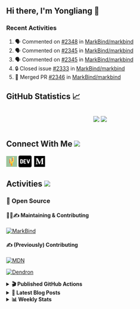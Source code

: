 ## Hi there, I'm Yongliang 👋

### Recent Activities

<!--START_SECTION:activity-->
1. 🗣 Commented on [#2348](https://github.com/MarkBind/markbind/pull/2348#issuecomment-1663838279) in [MarkBind/markbind](https://github.com/MarkBind/markbind)
2. 🗣 Commented on [#2345](https://github.com/MarkBind/markbind/pull/2345#issuecomment-1662265308) in [MarkBind/markbind](https://github.com/MarkBind/markbind)
3. 🗣 Commented on [#2345](https://github.com/MarkBind/markbind/pull/2345#issuecomment-1657174741) in [MarkBind/markbind](https://github.com/MarkBind/markbind)
4. 🔒 Closed issue [#2333](https://github.com/MarkBind/markbind/issues/2333) in [MarkBind/markbind](https://github.com/MarkBind/markbind)
5. 🎉 Merged PR [#2346](https://github.com/MarkBind/markbind/pull/2346) in [MarkBind/markbind](https://github.com/MarkBind/markbind)
<!--END_SECTION:activity-->

## GitHub Statistics :chart_with_upwards_trend:
<div align="center">
<div style="display: flex; align-items: center; justify-content: center;">

[![](https://github-readme-stats-tlylt.vercel.app/api?username=tlylt&show_icons=true&theme=tokyonight&hide_border=true&locale=en)](https://github.com/tlylt)
[![](https://github-readme-streak-stats.herokuapp.com/?user=tlylt&theme=tokyonight&hide_border=true)](https://github.com/tlylt)
</div>
</div>

## Connect With Me <img src="https://media.giphy.com/media/2wh5K5yE3ulp3xgYcG/giphy-downsized.gif" width="30">

<a href="https://www.yongliangliu.com/" target="_blank"><img align="center" src="static/site-icon.png" alt="yongliangliu.com" height="29" width="29" /></a>
<a href="https://dev.to/tlylt" target="_blank"><img align="center" src="static/dev-badge.svg" alt="dev.to/tlylt" height="35" width="35" /></a>
<a href="https://tlylt.medium.com" target="_blank"><img align="center" src="static/medium.png" alt="tlylt.medium.com" height="35" width="35" /></a>

## Activities <img src="https://media.giphy.com/media/WUlplcMpOCEmTGBtBW/giphy.gif" width="30">

### 🔭 Open Source

#### 👷‍♂️✍️ Maintaining & Contributing
[![MarkBind](https://github-readme-stats-tlylt.vercel.app/api/pin/?username=markbind&repo=markbind)](https://github.com/MarkBind/markbind)

#### ✍️ (Previously) Contributing
[![MDN](https://github-readme-stats-tlylt.vercel.app/api/pin/?username=mdn&repo=content)](https://github.com/mdn/content/issues?q=is%3Aopen+involves%3A%40me+sort%3Aupdated-desc)

[![Dendron](https://github-readme-stats-tlylt.vercel.app/api/pin/?username=dendronhq&repo=dendron)](https://github.com/dendronhq/dendron/issues?q=is%3Aopen+involves%3A%40me+sort%3Aupdated-desc)

<details>
<summary> <b>🎬 Published GitHub Actions </b> </summary>

[![install-graphviz](https://github-readme-stats-tlylt.vercel.app/api/pin/?username=tlylt&repo=install-graphviz)](https://github.com/tlylt/install-graphviz)

[![reposense-action](https://github-readme-stats-tlylt.vercel.app/api/pin/?username=tlylt&repo=reposense-action)](https://github.com/tlylt/reposense-action)

[![markbin-action](https://github-readme-stats-tlylt.vercel.app/api/pin/?username=markbind&repo=markbind-action)](https://github.com/MarkBind/markbind-action)

</details>

<details>
<summary> <b>📕 Latest Blog Posts</b> </summary>

<!-- BLOG-POST-LIST:START -->
- [Deploy a ChatGPT API Server in no time](https://www.yongliangliu.com/blog/chatgpt-nextjs-server/)
- [Creating a regex-based Markdown parser in TypeScript](https://www.yongliangliu.com/blog/rmark/)
- [Create VSCode Snippets for Markdown Blog Workflows](https://www.yongliangliu.com/blog/vscode-snippets/)
- [Brag Doc 2023](https://www.yongliangliu.com/blog/brag-doc-2023/)
- [My Journey into Open Source](https://www.yongliangliu.com/blog/my-journey-into-open-source/)
<!-- BLOG-POST-LIST:END -->

</details>

<details>
<summary> <b>📊 Weekly Stats</b> </summary>

<!--START_SECTION:waka-->
![Code Time](http://img.shields.io/badge/Code%20Time-1%2C098%20hrs%204%20mins-blue)

**🐱 My GitHub Data** 

> 📦 641.0 kB Used in GitHub's Storage 
 > 
> 🏆 1,340 Contributions in the Year 2023
 > 
> 🚫 Not Opted to Hire
 > 
> 📜 174 Public Repositories 
 > 
> 🔑 40 Private Repositories 
 > 
**I'm an Early 🐤** 

```text
🌞 Morning                3882 commits        ███████░░░░░░░░░░░░░░░░░░   29.25 % 
🌆 Daytime                3573 commits        ███████░░░░░░░░░░░░░░░░░░   26.92 % 
🌃 Evening                4913 commits        █████████░░░░░░░░░░░░░░░░   37.02 % 
🌙 Night                  903 commits         ██░░░░░░░░░░░░░░░░░░░░░░░   06.80 % 
```
📅 **I'm Most Productive on Wednesday** 

```text
Monday                   1731 commits        ███░░░░░░░░░░░░░░░░░░░░░░   13.04 % 
Tuesday                  1948 commits        ████░░░░░░░░░░░░░░░░░░░░░   14.68 % 
Wednesday                2154 commits        ████░░░░░░░░░░░░░░░░░░░░░   16.23 % 
Thursday                 1676 commits        ███░░░░░░░░░░░░░░░░░░░░░░   12.63 % 
Friday                   1697 commits        ███░░░░░░░░░░░░░░░░░░░░░░   12.79 % 
Saturday                 2019 commits        ████░░░░░░░░░░░░░░░░░░░░░   15.21 % 
Sunday                   2046 commits        ████░░░░░░░░░░░░░░░░░░░░░   15.42 % 
```


📊 **This Week I Spent My Time On** 

```text
🕑︎ Time Zone: Asia/Singapore

💬 Programming Languages: 
Markdown                 1 hr 39 mins        ████████████████░░░░░░░░░   63.24 % 
TypeScript               21 mins             ███░░░░░░░░░░░░░░░░░░░░░░   13.68 % 
TOML                     17 mins             ███░░░░░░░░░░░░░░░░░░░░░░   11.13 % 
JSON                     6 mins              █░░░░░░░░░░░░░░░░░░░░░░░░   04.40 % 
Python                   6 mins              █░░░░░░░░░░░░░░░░░░░░░░░░   03.81 % 
```


 Last Updated on 03/08/2023 00:51:05 UTC
<!--END_SECTION:waka-->

</details>
